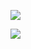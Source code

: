 ![](https://media.giphy.com/media/N4a7e1ftdbQWc/giphy.gif)




![](https://media.giphy.com/media/ftYvUIHw505kzLiTju/giphy.gif)
